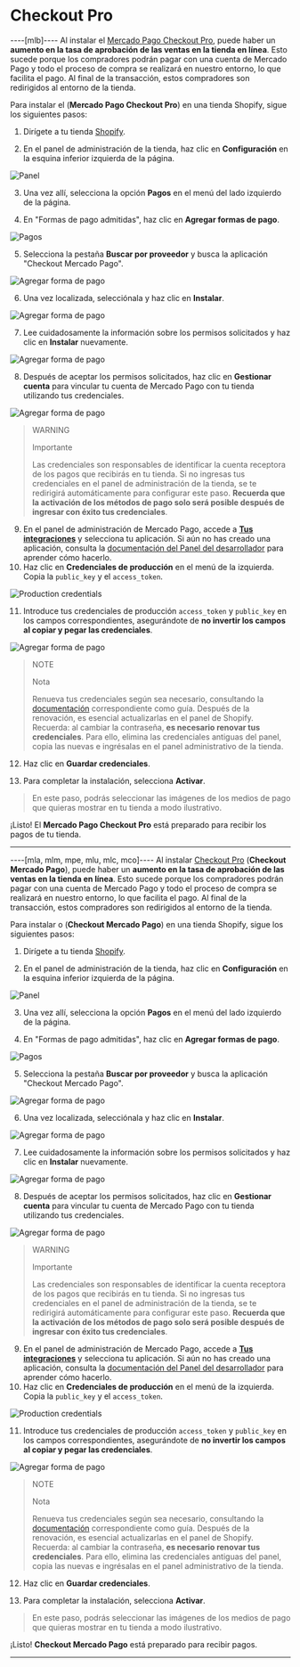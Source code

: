 # Checkout Pro

----[mlb]----
Al instalar el [Mercado Pago Checkout Pro](/developers/es/docs/checkout-pro/landing), puede haber un **aumento en la tasa de aprobación de las ventas en la tienda en línea**. Esto sucede porque los compradores podrán pagar con una cuenta de Mercado Pago y todo el proceso de compra se realizará en nuestro entorno, lo que facilita el pago. Al final de la transacción, estos compradores son redirigidos al entorno de la tienda.

Para instalar el (**Mercado Pago Checkout Pro**) en una tienda Shopify, sigue los siguientes pasos:

1. Dirígete a tu tienda [Shopify](https://accounts.shopify.com/store-login).

2. En el panel de administración de la tienda, haz clic en **Configuración** en la esquina inferior izquierda de la página.

![Panel](/images/shopify/store-panel-es.png)

3. Una vez allí, selecciona la opción **Pagos** en el menú del lado izquierdo de la página.

4. En "Formas de pago admitidas", haz clic en **Agregar formas de pago**.

![Pagos](/images/shopify/payments-page-es.png)

5. Selecciona la pestaña **Buscar por proveedor** y busca la aplicación "Checkout Mercado Pago".

![Agregar forma de pago](/images/shopify/add-payment-method-es.png)

6. Una vez localizada, selecciónala y haz clic en **Instalar**.

![Agregar forma de pago](/images/shopify/provider-es.png)

7. Lee cuidadosamente la información sobre los permisos solicitados y haz clic en **Instalar** nuevamente.

![Agregar forma de pago](/images/shopify/install-app-es.png)

8. Después de aceptar los permisos solicitados, haz clic en **Gestionar cuenta** para vincular tu cuenta de Mercado Pago con tu tienda utilizando tus credenciales.

![Agregar forma de pago](/images/shopify/manage-account-es.png)

> WARNING
>
> Importante
>
> Las credenciales son responsables de identificar la cuenta receptora de los pagos que recibirás en tu tienda. Si no ingresas tus credenciales en el panel de administración de la tienda, se te redirigirá automáticamente para configurar este paso. **Recuerda que la activación de los métodos de pago solo será posible después de ingresar con éxito tus credenciales**.

9. En el panel de administración de Mercado Pago, accede a **[Tus integraciones](https://www.mercadopago[FAKER][URL][DOMAIN]/developers/panel/app)** y selecciona tu aplicación. Si aún no has creado una aplicación, consulta la [documentación del Panel del desarrollador](/developers/es/guides/additional-content/your-integrations/dashboard) para aprender cómo hacerlo.
10. Haz clic en **Credenciales de producción** en el menú de la izquierda. Copia la `public_key` y el `access_token`.

![Production credentials](/images/woocomerce/test-prod-credentials-api-es.png)

11. Introduce tus credenciales de producción `access_token` y `public_key` en los campos correspondientes, asegurándote de **no invertir los campos al copiar y pegar las credenciales**.

![Agregar forma de pago](/images/shopify/add-credentials-es.png)

> NOTE
>
> Nota
>
> Renueva tus credenciales según sea necesario, consultando la [documentación](/developers/es/docs/shopify/best-practices/credentials-best-practices/secure-credentials) correspondiente como guía. Después de la renovación, es esencial actualizarlas en el panel de Shopify. Recuerda: al cambiar la contraseña, **es necesario renovar tus credenciales**. Para ello, elimina las credenciales antiguas del panel, copia las nuevas e ingrésalas en el panel administrativo de la tienda.

12. Haz clic en **Guardar credenciales**.

13. Para completar la instalación, selecciona **Activar**.

> En este paso, podrás seleccionar las imágenes de los medios de pago que quieras mostrar en tu tienda a modo ilustrativo. 

¡Listo! El **Mercado Pago Checkout Pro** está preparado para recibir los pagos de tu tienda.

------------
----[mla, mlm, mpe, mlu, mlc, mco]----
Al instalar [Checkout Pro](/developers/es/docs/checkout-pro/landing) (**Checkout Mercado Pago**), puede haber un **aumento en la tasa de aprobación de las ventas en la tienda en línea**. Esto sucede porque los compradores podrán pagar con una cuenta de Mercado Pago y todo el proceso de compra se realizará en nuestro entorno, lo que facilita el pago. Al final de la transacción, estos compradores son redirigidos al entorno de la tienda.

Para instalar o (**Checkout Mercado Pago**) en una tienda Shopify, sigue los siguientes pasos:

1. Dirígete a tu tienda [Shopify](https://accounts.shopify.com/store-login).

2. En el panel de administración de la tienda, haz clic en **Configuración** en la esquina inferior izquierda de la página.

![Panel](/images/shopify/store-panel-es.png)

3. Una vez allí, selecciona la opción **Pagos** en el menú del lado izquierdo de la página.

4. En "Formas de pago admitidas", haz clic en **Agregar formas de pago**.

![Pagos](/images/shopify/payments-page-es.png)

5. Selecciona la pestaña **Buscar por proveedor** y busca la aplicación "Checkout Mercado Pago".

![Agregar forma de pago](/images/shopify/add-payment-method-es.png)

6. Una vez localizada, selecciónala y haz clic en **Instalar**.

![Agregar forma de pago](/images/shopify/provider-es.png)

7. Lee cuidadosamente la información sobre los permisos solicitados y haz clic en **Instalar** nuevamente.

![Agregar forma de pago](/images/shopify/install-app-es.png)

8. Después de aceptar los permisos solicitados, haz clic en **Gestionar cuenta** para vincular tu cuenta de Mercado Pago con tu tienda utilizando tus credenciales.

![Agregar forma de pago](/images/shopify/manage-account-es.png)

> WARNING
>
> Importante
>
> Las credenciales son responsables de identificar la cuenta receptora de los pagos que recibirás en tu tienda. Si no ingresas tus credenciales en el panel de administración de la tienda, se te redirigirá automáticamente para configurar este paso. **Recuerda que la activación de los métodos de pago solo será posible después de ingresar con éxito tus credenciales**.

9. En el panel de administración de Mercado Pago, accede a **[Tus integraciones](https://www.mercadopago[FAKER][URL][DOMAIN]/developers/panel/app)** y selecciona tu aplicación. Si aún no has creado una aplicación, consulta la [documentación del Panel del desarrollador](/developers/es/guides/additional-content/your-integrations/dashboard) para aprender cómo hacerlo.
10. Haz clic en **Credenciales de producción** en el menú de la izquierda. Copia la `public_key` y el `access_token`.

![Production credentials](/images/woocomerce/test-prod-credentials-api-es.png)

11. Introduce tus credenciales de producción `access_token` y `public_key` en los campos correspondientes, asegurándote de **no invertir los campos al copiar y pegar las credenciales**.

![Agregar forma de pago](/images/shopify/add-credentials-es.png)

> NOTE
>
> Nota
>
> Renueva tus credenciales según sea necesario, consultando la [documentación](/developers/es/docs/shopify/best-practices/credentials-best-practices/secure-credentials) correspondiente como guía. Después de la renovación, es esencial actualizarlas en el panel de Shopify. Recuerda: al cambiar la contraseña, **es necesario renovar tus credenciales**. Para ello, elimina las credenciales antiguas del panel, copia las nuevas e ingrésalas en el panel administrativo de la tienda.

12. Haz clic en **Guardar credenciales**.

13. Para completar la instalación, selecciona **Activar**.

> En este paso, podrás seleccionar las imágenes de los medios de pago que quieras mostrar en tu tienda a modo ilustrativo. 

¡Listo! **Checkout Mercado Pago** está preparado para recibir pagos.

------------